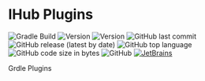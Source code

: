# IHub Plugins
![Gradle Build](https://github.com/ihub-pub/plugins/workflows/Gradle%20Publish/badge.svg)
![Version](https://img.shields.io/badge/Gradle-7.0-brightgreen.svg?logo=Gradle)
![Version](https://img.shields.io/badge/SpringBoot-2.4.5-6DB33F.svg?logo=Spring&logoColor=white)
![GitHub last commit](https://img.shields.io/github/last-commit/ihub-pub/plugins)
![GitHub release (latest by date)](https://img.shields.io/github/v/release/ihub-pub/plugins)
![GitHub top language](https://img.shields.io/github/languages/top/ihub-pub/plugins)
![GitHub code size in bytes](https://img.shields.io/github/languages/code-size/ihub-pub/plugins)
![GitHub](https://img.shields.io/github/license/ihub-pub/plugins)
[![JetBrains](https://img.shields.io/badge/JetBrains-white.svg?style=flat&logo=JetBrains&logoColor=black)](https://www.jetbrains.com "JetBrains")

Grdle Plugins
